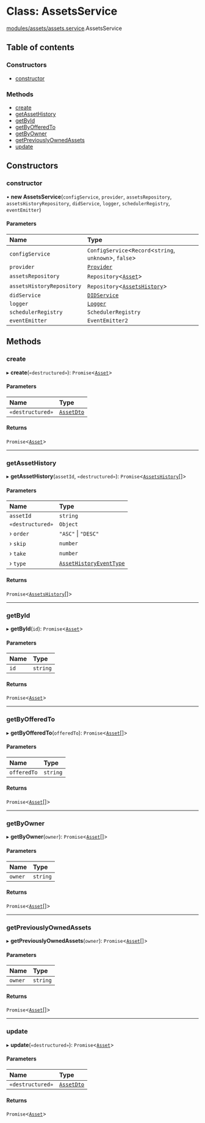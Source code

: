 # Class: AssetsService

[modules/assets/assets.service](../modules/modules_assets_assets_service.md).AssetsService

## Table of contents

### Constructors

- [constructor](modules_assets_assets_service.AssetsService.md#constructor)

### Methods

- [create](modules_assets_assets_service.AssetsService.md#create)
- [getAssetHistory](modules_assets_assets_service.AssetsService.md#getassethistory)
- [getById](modules_assets_assets_service.AssetsService.md#getbyid)
- [getByOfferedTo](modules_assets_assets_service.AssetsService.md#getbyofferedto)
- [getByOwner](modules_assets_assets_service.AssetsService.md#getbyowner)
- [getPreviouslyOwnedAssets](modules_assets_assets_service.AssetsService.md#getpreviouslyownedassets)
- [update](modules_assets_assets_service.AssetsService.md#update)

## Constructors

### constructor

• **new AssetsService**(`configService`, `provider`, `assetsRepository`, `assetsHistoryRepository`, `didService`, `logger`, `schedulerRegistry`, `eventEmitter`)

#### Parameters

| Name | Type |
| :------ | :------ |
| `configService` | `ConfigService`<`Record`<`string`, `unknown`\>, ``false``\> |
| `provider` | [`Provider`](common_provider.Provider.md) |
| `assetsRepository` | `Repository`<[`Asset`](modules_assets_assets_entity.Asset.md)\> |
| `assetsHistoryRepository` | `Repository`<[`AssetsHistory`](modules_assets_assets_entity.AssetsHistory.md)\> |
| `didService` | [`DIDService`](modules_did_did_service.DIDService.md) |
| `logger` | [`Logger`](modules_logger_logger_service.Logger.md) |
| `schedulerRegistry` | `SchedulerRegistry` |
| `eventEmitter` | `EventEmitter2` |

## Methods

### create

▸ **create**(`«destructured»`): `Promise`<[`Asset`](modules_assets_assets_entity.Asset.md)\>

#### Parameters

| Name | Type |
| :------ | :------ |
| `«destructured»` | [`AssetDto`](modules_assets_assets_dto.AssetDto.md) |

#### Returns

`Promise`<[`Asset`](modules_assets_assets_entity.Asset.md)\>

___

### getAssetHistory

▸ **getAssetHistory**(`assetId`, `«destructured»`): `Promise`<[`AssetsHistory`](modules_assets_assets_entity.AssetsHistory.md)[]\>

#### Parameters

| Name | Type |
| :------ | :------ |
| `assetId` | `string` |
| `«destructured»` | `Object` |
| › `order` | ``"ASC"`` \| ``"DESC"`` |
| › `skip` | `number` |
| › `take` | `number` |
| › `type` | [`AssetHistoryEventType`](../enums/modules_assets_assets_event.AssetHistoryEventType.md) |

#### Returns

`Promise`<[`AssetsHistory`](modules_assets_assets_entity.AssetsHistory.md)[]\>

___

### getById

▸ **getById**(`id`): `Promise`<[`Asset`](modules_assets_assets_entity.Asset.md)\>

#### Parameters

| Name | Type |
| :------ | :------ |
| `id` | `string` |

#### Returns

`Promise`<[`Asset`](modules_assets_assets_entity.Asset.md)\>

___

### getByOfferedTo

▸ **getByOfferedTo**(`offeredTo`): `Promise`<[`Asset`](modules_assets_assets_entity.Asset.md)[]\>

#### Parameters

| Name | Type |
| :------ | :------ |
| `offeredTo` | `string` |

#### Returns

`Promise`<[`Asset`](modules_assets_assets_entity.Asset.md)[]\>

___

### getByOwner

▸ **getByOwner**(`owner`): `Promise`<[`Asset`](modules_assets_assets_entity.Asset.md)[]\>

#### Parameters

| Name | Type |
| :------ | :------ |
| `owner` | `string` |

#### Returns

`Promise`<[`Asset`](modules_assets_assets_entity.Asset.md)[]\>

___

### getPreviouslyOwnedAssets

▸ **getPreviouslyOwnedAssets**(`owner`): `Promise`<[`Asset`](modules_assets_assets_entity.Asset.md)[]\>

#### Parameters

| Name | Type |
| :------ | :------ |
| `owner` | `string` |

#### Returns

`Promise`<[`Asset`](modules_assets_assets_entity.Asset.md)[]\>

___

### update

▸ **update**(`«destructured»`): `Promise`<[`Asset`](modules_assets_assets_entity.Asset.md)\>

#### Parameters

| Name | Type |
| :------ | :------ |
| `«destructured»` | [`AssetDto`](modules_assets_assets_dto.AssetDto.md) |

#### Returns

`Promise`<[`Asset`](modules_assets_assets_entity.Asset.md)\>
